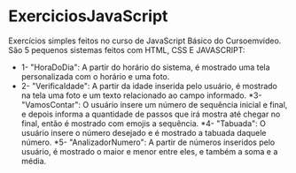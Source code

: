 # ExerciciosJavaScript
Exercícios simples feitos no curso de JavaScript Básico do Cursoemvideo.
São 5 pequenos sistemas feitos com HTML, CSS E JAVASCRIPT:
*  1- "HoraDoDia": A partir do horário do sistema, é mostrado uma tela personalizada com o horário e uma foto.
 * 2- "VerificaIdade": A partir da idade inserida pelo usuário, é mostrado na tela uma foto e um texto relacionado ao campo informado.
  *3- "VamosContar": O usuário insere um número de sequência inicial e final, e depois informa a quantidade de passos que irá mostra até chegar no final, então é mostrado com emojis a sequência.
  *4- "Tabuada": O usuário insere o número desejado e é mostrado a tabuada daquele número.
  *5- "AnalizadorNumero": A partir de números inseridos pelo usuário, é mostrado o maior e menor entre eles, e também a soma e a média.
  

